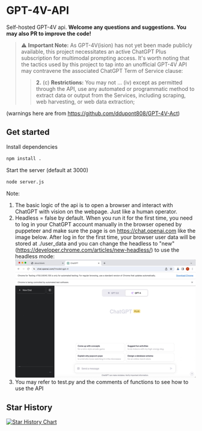 # GPT-4V-API
Self-hosted GPT-4V api. 
**Welcome any questions and suggestions. You may also PR to improve the code!**

> ⚠️ **Important Note:** As GPT-4V(ision) has not yet been made publicly available, this project necessitates an active ChatGPT Plus subscription for multimodal prompting access. It's worth noting that the tactics used by this project to tap into an unofficial GPT-4V API may contravene the associated ChatGPT Term of Service clause:
>> **2.** (c) **Restrictions:**  You may not ... (iv) except as permitted through the API, use any automated or programmatic method to extract data or output from the Services, including scraping, web harvesting, or web data extraction;

(warnings here are from https://github.com/ddupont808/GPT-4V-Act)

## Get started
Install dependencies
```bash
npm install .
```
Start the server (default at 3000)
```bash
node server.js
```

Note:
1. The basic logic of the api is to open a browser and interact with ChatGPT with vision on the webpage. Just like a human operator.
2. Headless = false by default. When you run it for the first time, you need to log in your ChatGPT account manually in the browser opened by puppeteer and make sure the page is on https://chat.openai.com like the image below. After log in for the first time, your browser user data will be stored at ./user_data and you can change the headless to "new" (https://developer.chrome.com/articles/new-headless/) to use the headless mode:
   ![image](./assets/demo.jpg)
3. You may refer to test.py and the comments of functions to see how to use the API

## Star History

[![Star History Chart](https://api.star-history.com/svg?repos=taogoddd/GPT-4V-API&type=Timeline)](https://star-history.com/#taogoddd/GPT-4V-API&Timeline)